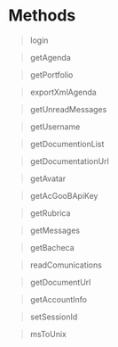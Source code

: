 # Methods

> login

> getAgenda

> getPortfolio

> exportXmlAgenda

> getUnreadMessages

> getUsername

> getDocumentionList

> getDocumentationUrl

> getAvatar

> getAcGooBApiKey

> getRubrica

> getMessages

> getBacheca

> readComunications

> getDocumentUrl

> getAccountInfo

> setSessionId

> msToUnix
